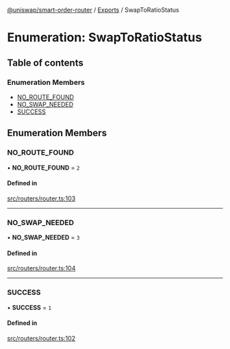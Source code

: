 [@uniswap/smart-order-router](../README.md) / [Exports](../modules.md) / SwapToRatioStatus

# Enumeration: SwapToRatioStatus

## Table of contents

### Enumeration Members

- [NO\_ROUTE\_FOUND](SwapToRatioStatus.md#no_route_found)
- [NO\_SWAP\_NEEDED](SwapToRatioStatus.md#no_swap_needed)
- [SUCCESS](SwapToRatioStatus.md#success)

## Enumeration Members

### NO\_ROUTE\_FOUND

• **NO\_ROUTE\_FOUND** = ``2``

#### Defined in

[src/routers/router.ts:103](https://github.com/Uniswap/smart-order-router/blob/10190c3/src/routers/router.ts#L103)

___

### NO\_SWAP\_NEEDED

• **NO\_SWAP\_NEEDED** = ``3``

#### Defined in

[src/routers/router.ts:104](https://github.com/Uniswap/smart-order-router/blob/10190c3/src/routers/router.ts#L104)

___

### SUCCESS

• **SUCCESS** = ``1``

#### Defined in

[src/routers/router.ts:102](https://github.com/Uniswap/smart-order-router/blob/10190c3/src/routers/router.ts#L102)

